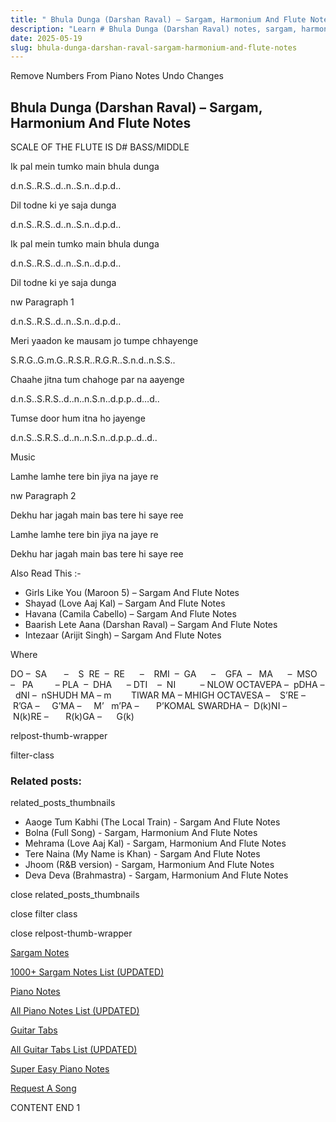 ```yaml
---
title: " Bhula Dunga (Darshan Raval) – Sargam, Harmonium And Flute Notes"
description: "Learn # Bhula Dunga (Darshan Raval) notes, sargam, harmonium notations and flute notes. Easy step-by-step tutorial for beginners."
date: 2025-05-19
slug: bhula-dunga-darshan-raval-sargam-harmonium-and-flute-notes
---
```


Remove Numbers From Piano Notes
Undo Changes

## Bhula Dunga (Darshan Raval) – Sargam, Harmonium And Flute Notes

SCALE OF THE FLUTE IS D# BASS/MIDDLE

Ik pal mein tumko main bhula dunga

d.n.S..R.S..d..n..S.n..d.p.d..

Dil todne ki ye saja dunga

d.n.S..R.S..d..n..S.n..d.p.d..

Ik pal mein tumko main bhula dunga

d.n.S..R.S..d..n..S.n..d.p.d..

Dil todne ki ye saja dunga

nw Paragraph 1

d.n.S..R.S..d..n..S.n..d.p.d..

Meri yaadon ke mausam jo tumpe chhayenge

S.R.G..G.m.G..R.S.R..R.G.R..S.n.d..n.S.S..

Chaahe jitna tum chahoge par na aayenge

d.n.S..S.R.S..d..n..n.S.n..d.p.p..d…d..

Tumse door hum itna ho jayenge

d.n.S..S.R.S..d..n..n.S.n..d.p.p..d..d..

Music

Lamhe lamhe tere bin jiya na jaye re

nw Paragraph 2

Dekhu har jagah main bas tere hi saye ree

Lamhe lamhe tere bin jiya na jaye re

Dekhu har jagah main bas tere hi saye ree

Also Read This :-

- Girls Like You (Maroon 5) – Sargam And Flute Notes
- Shayad (Love Aaj Kal) – Sargam And Flute Notes
- Havana (Camila Cabello) – Sargam And Flute Notes
- Baarish Lete Aana (Darshan Raval) – Sargam And Flute Notes
- Intezaar (Arijit Singh) – Sargam And Flute Notes

Where

DO –  SA       –    S  RE  –  RE      –    RMI  –  GA      –    GFA  –   MA      –  MSO  –   PA         – PLA  –  DHA      – DTI    –  NI          – NLOW OCTAVEPA –  pDHA –  dNI –  nSHUDH MA – m        TIWAR MA – MHIGH OCTAVESA –    S’RE –     R’GA –     G’MA –     M’   m’PA –       P’KOMAL SWARDHA –  D(k)NI –       N(k)RE –       R(k)GA –      G(k)

relpost-thumb-wrapper

filter-class

### Related posts:

related_posts_thumbnails

- Aaoge Tum Kabhi (The Local Train) - Sargam And Flute Notes
- Bolna (Full Song) - Sargam, Harmonium And Flute Notes
- Mehrama (Love Aaj Kal) - Sargam, Harmonium And Flute Notes
- Tere Naina (My Name is Khan) - Sargam And Flute Notes
- Jhoom (R&B version) - Sargam, Harmonium And Flute Notes
- Deva Deva (Brahmastra) - Sargam, Harmonium And Flute Notes

close related_posts_thumbnails

close filter class

close relpost-thumb-wrapper

[Sargam Notes](/sargam-notes.html)

[1000+ Sargam Notes List (UPDATED)](/all-songs-list-sargam-notes.html)

[Piano Notes](/piano-notes.html)

[All Piano Notes List (UPDATED)](/all-songs-list-piano-notes.html)

[Guitar Tabs](/guitar-tabs.html)

[All Guitar Tabs List (UPDATED)](/all-songs-list-guitar-tabs.html)

[Super Easy Piano Notes](https://studywall.in/)

[Request A Song](/request-a-song.html)

CONTENT END 1
